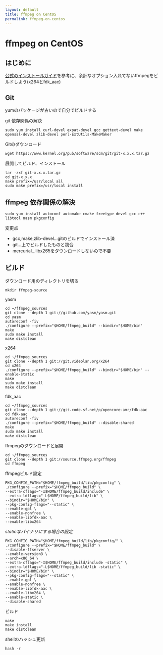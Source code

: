 ```yaml
---
layout: default
title: ffmpeg on CentOS
permalink: ffmpeg-on-centos
---
```


ffmpeg on CentOS
====

はじめに
----

[公式のインストールガイド](https://trac.ffmpeg.org/wiki/CompilationGuide/Centos)を参考に、余計なオプション入れてないffmpegをビルドしよう(x264とfdk_aac)


Git
----

yumのパッケージが古いので自分でビルドする

git 依存関係の解決

    sudo yum install curl-devel expat-devel gcc gettext-devel make openssl-devel zlib-devel perl-ExtUtils-MakeMaker

Gitのダウンロード

    wget https://www.kernel.org/pub/software/scm/git/git-x.x.x.tar.gz


展開してビルド、インストール

    tar -zxf git-x.x.x.tar.gz
    cd git-x.x.x
    make prefix=/usr/local all
    sudo make prefix=/usr/local install


ffmpeg 依存関係の解決
----

    sudo yum install autoconf automake cmake freetype-devel gcc-c++ libtool nasm pkgconfig

変更点

* gcc,make,zlib-devel…gitのビルドでインストール済
* git…上でビルドしたものと競合
* mercurial…libx265をダウンロードしないので不要

ビルド
----

ダウンロード用のディレクトリを切る

    mkdir ffmpeg-source

yasm

    cd ~/ffmpeg_sources
    git clone --depth 1 git://github.com/yasm/yasm.git
    cd yasm
    autoreconf -fiv
    ./configure --prefix="$HOME/ffmpeg_build" --bindir="$HOME/bin"
    make
    sudo make install
    make distclean

x264

    cd ~/ffmpeg_sources
    git clone --depth 1 git://git.videolan.org/x264
    cd x264
    ./configure --prefix="$HOME/ffmpeg_build" --bindir="$HOME/bin" --enable-static
    make
    sudo make install
    make distclean

fdk_aac

    cd ~/ffmpeg_sources
    git clone --depth 1 git://git.code.sf.net/p/opencore-amr/fdk-aac
    cd fdk-aac
    autoreconf -fiv
    ./configure --prefix="$HOME/ffmpeg_build" --disable-shared
    make
    sudo make install
    make distclean

ffmpegのダウンロードと展開

    cd ~/ffmpeg_sources
    git clone --depth 1 git://source.ffmpeg.org/ffmpeg
    cd ffmpeg

ffmpegビルド設定

    PKG_CONFIG_PATH="$HOME/ffmpeg_build/lib/pkgconfig" \
    ./configure --prefix="$HOME/ffmpeg_build" \
    --extra-cflags="-I$HOME/ffmpeg_build/include" \
    --extra-ldflags="-L$HOME/ffmpeg_build/lib" \
    --bindir="$HOME/bin" \
    --pkg-config-flags="--static" \
    --enable-gpl \
    --enable-nonfree \
    --enable-libfdk-aac \
    --enable-libx264

*staticなバイナリにする場合の設定*

    PKG_CONFIG_PATH="$HOME/ffmpeg_build/lib/pkgconfig/" \
    ./configure --prefix="$HOME/ffmpeg_build" \
    --disable-ffserver \
    --enable-version3 \
    --arch=x86_64 \
    --extra-cflags="-I$HOME/ffmpeg_build/include -static" \
    --extra-ldflags="-L$HOME/ffmpeg_build/lib -static" \
    --bindir="$HOME/bin" \
    --pkg-config-flags="--static" \
    --enable-gpl \
    --enable-nonfree \
    --enable-libfdk-aac \
    --enable-libx264 \
    --enable-static \
    --disable-shared

ビルド

    make
    make install
    make distclean

shellのハッシュ更新

    hash -r
